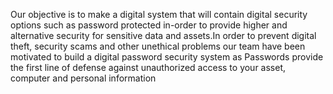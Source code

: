 Our objective is to make a digital system that will contain digital security options such as password protected in-order to provide higher and alternative security for sensitive data and assets.In order to prevent digital theft, security scams and other unethical problems our 
team have been motivated to build a digital password security system as Passwords provide the first line of defense against unauthorized access to your asset, computer and personal information
